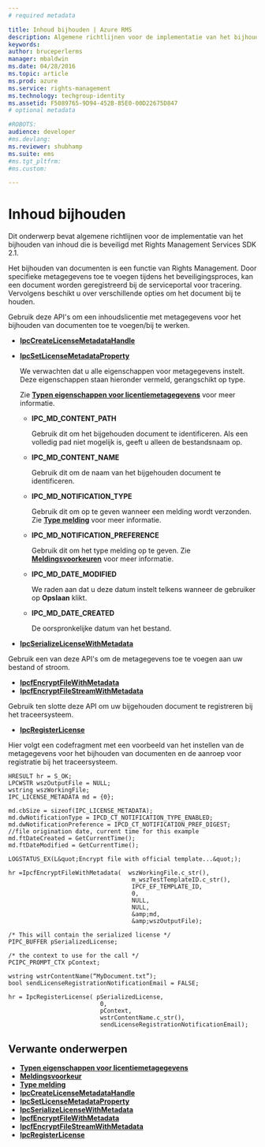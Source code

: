 ```yaml
---
# required metadata

title: Inhoud bijhouden | Azure RMS
description: Algemene richtlijnen voor de implementatie van het bijhouden van documenten
keywords:
author: bruceperlerms
manager: mbaldwin
ms.date: 04/28/2016
ms.topic: article
ms.prod: azure
ms.service: rights-management
ms.technology: techgroup-identity
ms.assetid: F5089765-9D94-452B-85E0-00D22675D847
# optional metadata

#ROBOTS:
audience: developer
#ms.devlang:
ms.reviewer: shubhamp
ms.suite: ems
#ms.tgt_pltfrm:
#ms.custom:

---
```


# Inhoud bijhouden

Dit onderwerp bevat algemene richtlijnen voor de implementatie van het bijhouden van inhoud die is beveiligd met Rights Management Services SDK 2.1.

Het bijhouden van documenten is een functie van Rights Management. Door specifieke metagegevens toe te voegen tijdens het beveiligingsproces, kan een document worden geregistreerd bij de serviceportal voor tracering. Vervolgens beschikt u over verschillende opties om het document bij te houden.

Gebruik deze API's om een inhoudslicentie met metagegevens voor het bijhouden van documenten toe te voegen/bij te werken.

-   [**IpcCreateLicenseMetadataHandle**](/rights-management/sdk/2.1/api/win/functions#msipc_ipccreatelicensemetadatahandle)
-   [**IpcSetLicenseMetadataProperty**](/rights-management/sdk/2.1/api/win/functions#msipc_ipcsetlicensemetadataproperty)

    We verwachten dat u alle eigenschappen voor metagegevens instelt. Deze eigenschappen staan hieronder vermeld, gerangschikt op type.

    Zie [**Typen eigenschappen voor licentiemetagegevens**](/rights-management/sdk/2.1/api/win/license%20metadata%20property%20types#msipc_license_metadata_property_types) voor meer informatie.

    -   **IPC\_MD\_CONTENT\_PATH**

        Gebruik dit om het bijgehouden document te identificeren. Als een volledig pad niet mogelijk is, geeft u alleen de bestandsnaam op.

    -   **IPC\_MD\_CONTENT\_NAME**

        Gebruik dit om de naam van het bijgehouden document te identificeren.

    -   **IPC\_MD\_NOTIFICATION\_TYPE**

        Gebruik dit om op te geven wanneer een melding wordt verzonden. Zie [**Type melding**](/rights-management/sdk/2.1/api/win/notification%20type#msipc_notification_type) voor meer informatie.

    -   **IPC\_MD\_NOTIFICATION\_PREFERENCE**

        Gebruik dit om het type melding op te geven. Zie [**Meldingsvoorkeuren**](/rights-management/sdk/2.1/api/win/constants#msipc_notification_preference) voor meer informatie.

    -   **IPC\_MD\_DATE\_MODIFIED**

        We raden aan dat u deze datum instelt telkens wanneer de gebruiker op **Opslaan** klikt.

    -   **IPC\_MD\_DATE\_CREATED**

        De oorspronkelijke datum van het bestand.

-   [**IpcSerializeLicenseWithMetadata**](/rights-management/sdk/2.1/api/win/functions#msipc_ipcserializelicensemetadata)

Gebruik een van deze API's om de metagegevens toe te voegen aan uw bestand of stroom.

-   [**IpcfEncryptFileWithMetadata**](/rights-management/sdk/2.1/api/win/functions#msipc_ipcfencryptfilewithmetadata)
-   [**IpcfEncryptFileStreamWithMetadata**](/rights-management/sdk/2.1/api/win/functions#msipc_ipcfencryptfilestreamwithmetadata)

Gebruik ten slotte deze API om uw bijgehouden document te registreren bij het traceersysteem.

-   [**IpcRegisterLicense**](/rights-management/sdk/2.1/api/win/functions#msipc_ipcregisterlicense)

Hier volgt een codefragment met een voorbeeld van het instellen van de metagegevens voor het bijhouden van documenten en de aanroep voor registratie bij het traceersysteem.



    HRESULT hr = S_OK;
    LPCWSTR wszOutputFile = NULL;
    wstring wszWorkingFile;
    IPC_LICENSE_METADATA md = {0};

    md.cbSize = sizeof(IPC_LICENSE_METADATA);
    md.dwNotificationType = IPCD_CT_NOTIFICATION_TYPE_ENABLED;
    md.dwNotificationPreference = IPCD_CT_NOTIFICATION_PREF_DIGEST;
    //file origination date, current time for this example
    md.ftDateCreated = GetCurrentTime();
    md.ftDateModified = GetCurrentTime();

    LOGSTATUS_EX(L&quot;Encrypt file with official template...&quot;);

    hr =IpcfEncryptFileWithMetadata(  wszWorkingFile.c_str(),
                                       m_wszTestTemplateID.c_str(),
                                       IPCF_EF_TEMPLATE_ID,
                                       0,
                                       NULL,
                                       NULL,
                                       &amp;md,
                                       &amp;wszOutputFile);

    /* This will contain the serialized license */
    PIPC_BUFFER pSerializedLicense;

    /* the context to use for the call */
    PCIPC_PROMPT_CTX pContext;

    wstring wstrContentName(“MyDocument.txt”);
    bool sendLicenseRegistrationNotificationEmail = FALSE;

    hr = IpcRegisterLicense( pSerializedLicense,
                              0,
                              pContext,
                              wstrContentName.c_str(),
                              sendLicenseRegistrationNotificationEmail);


## Verwante onderwerpen


* [**Typen eigenschappen voor licentiemetagegevens**](/rights-management/sdk/2.1/api/win/license%20metadata%20property%20types#msipc_license_metadata_property_types)
* [**Meldingsvoorkeur**](/rights-management/sdk/2.1/api/win/constants#msipc_notification_preference)
* [**Type melding**](/rights-management/sdk/2.1/api/win/notification%20type#msipc_notification_type)
* [**IpcCreateLicenseMetadataHandle**](/rights-management/sdk/2.1/api/win/functions#msipc_ipccreatelicensemetadatahandle)
* [**IpcSetLicenseMetadataProperty**](/rights-management/sdk/2.1/api/win/functions#msipc_ipcsetlicensemetadataproperty)
* [**IpcSerializeLicenseWithMetadata**](/rights-management/sdk/2.1/api/win/functions#msipc_ipcserializelicensemetadata)
* [**IpcfEncryptFileWithMetadata**](/rights-management/sdk/2.1/api/win/functions#msipc_ipcfencryptfilewithmetadata)
* [**IpcfEncryptFileStreamWithMetadata**](/rights-management/sdk/2.1/api/win/functions#msipc_ipcfencryptfilestreamwithmetadata)
* [**IpcRegisterLicense**](/rights-management/sdk/2.1/api/win/functions#msipc_ipcregisterlicense)
 

 


<!--HONumber=May16_HO2-->


